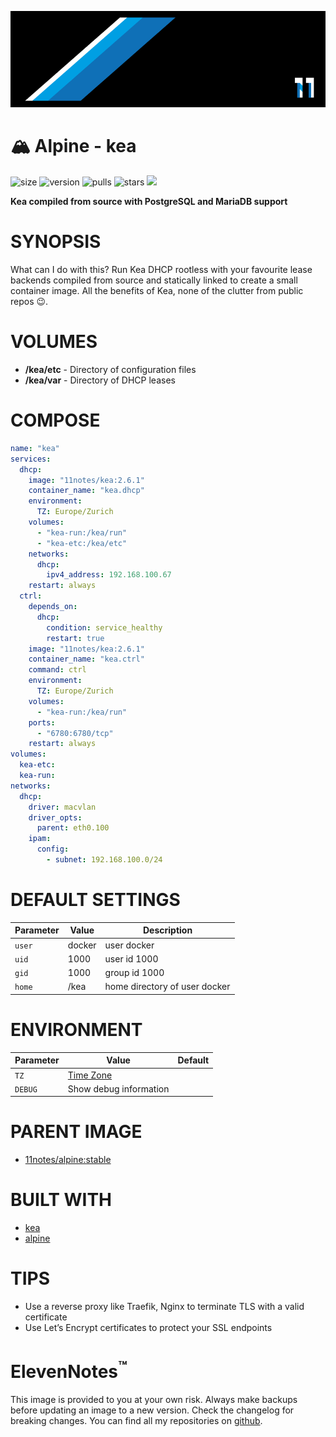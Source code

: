 ![Banner](https://github.com/11notes/defaults/blob/main/static/img/banner.png?raw=true)

# 🏔️ Alpine - kea
![size](https://img.shields.io/docker/image-size/11notes/kea/2.6.1?color=0eb305) ![version](https://img.shields.io/docker/v/11notes/kea/2.6.1?color=eb7a09) ![pulls](https://img.shields.io/docker/pulls/11notes/kea?color=2b75d6) ![stars](https://img.shields.io/docker/stars/11notes/kea?color=e6a50e) [<img src="https://img.shields.io/badge/github-11notes-blue?logo=github">](https://github.com/11notes)

**Kea compiled from source with PostgreSQL and MariaDB support**

# SYNOPSIS
What can I do with this? Run Kea DHCP rootless with your favourite lease backends compiled from source and statically linked to create a small container image. All the benefits of Kea, none of the clutter from public repos 😉.

# VOLUMES
* **/kea/etc** - Directory of configuration files
* **/kea/var** - Directory of DHCP leases

# COMPOSE
```yaml
name: "kea"
services:
  dhcp:
    image: "11notes/kea:2.6.1"
    container_name: "kea.dhcp"
    environment:
      TZ: Europe/Zurich
    volumes:
      - "kea-run:/kea/run"
      - "kea-etc:/kea/etc"
    networks:
      dhcp:
        ipv4_address: 192.168.100.67
    restart: always
  ctrl:
    depends_on:
      dhcp:
        condition: service_healthy
        restart: true
    image: "11notes/kea:2.6.1"
    container_name: "kea.ctrl"
    command: ctrl
    environment:
      TZ: Europe/Zurich
    volumes:
      - "kea-run:/kea/run"
    ports:
      - "6780:6780/tcp"
    restart: always
volumes:
  kea-etc:
  kea-run:
networks:
  dhcp:
    driver: macvlan
    driver_opts:
      parent: eth0.100
    ipam:
      config:
        - subnet: 192.168.100.0/24
```

# DEFAULT SETTINGS
| Parameter | Value | Description |
| --- | --- | --- |
| `user` | docker | user docker |
| `uid` | 1000 | user id 1000 |
| `gid` | 1000 | group id 1000 |
| `home` | /kea | home directory of user docker |

# ENVIRONMENT
| Parameter | Value | Default |
| --- | --- | --- |
| `TZ` | [Time Zone](https://en.wikipedia.org/wiki/List_of_tz_database_time_zones) | |
| `DEBUG` | Show debug information | |

# PARENT IMAGE
* [11notes/alpine:stable](https://hub.docker.com/r/11notes/alpine)

# BUILT WITH
* [kea](https://gitlab.isc.org/isc-projects/kea.git)
* [alpine](https://alpinelinux.org)

# TIPS
* Use a reverse proxy like Traefik, Nginx to terminate TLS with a valid certificate
* Use Let’s Encrypt certificates to protect your SSL endpoints

# ElevenNotes<sup>™️</sup>
This image is provided to you at your own risk. Always make backups before updating an image to a new version. Check the changelog for breaking changes. You can find all my repositories on [github](https://github.com/11notes).
    